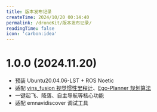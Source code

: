 ```yaml
---
title: 版本发布记录
createTime: 2024/10/20 00:14:40
permalink: /droneKit/版本发布记录/
readingTime: false
icon: 'carbon:idea'
---
```

##
# **1.0.0** (2024.11.20)
- 预装 Ubuntu20.04.06-LST + ROS Noetic
- 适配 [vins_fusion 视觉惯性里程计](https://github.com/emNavi/vins_fusion.git)、[Ego-Planner 规划算法](https://github.com/emNavi/ego-planner-swarm-v1.git)
- 一键起飞、降落、自主导航等核心功能
- 适配 emnavidiscover 调试工具